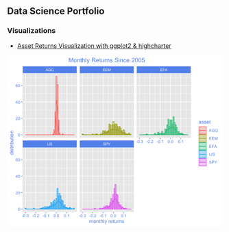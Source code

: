 ## Data Science Portfolio

### Visualizations

- [Asset Returns Visualization with ggplot2 & highcharter](https://github.com/Igna43/Visualizing-Asset-Returns/blob/master/AssetReturnsVis.r)

![](https://github.com/Igna43/Portfolio/blob/master/images/assetReturns.png)
